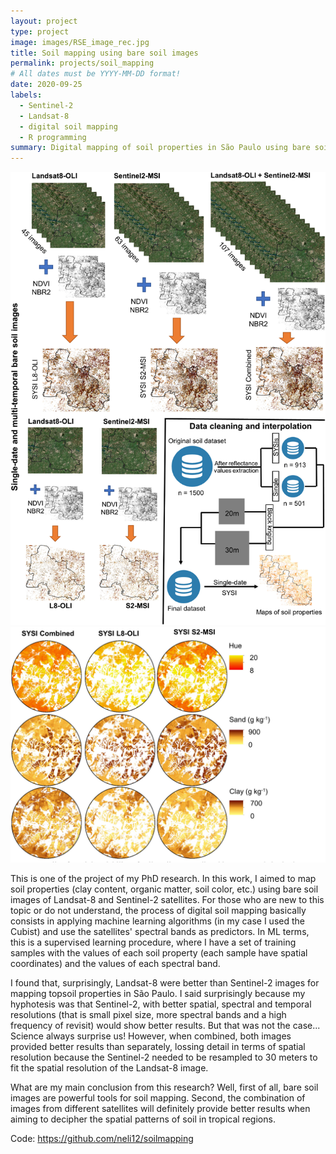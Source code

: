 ```yaml
---
layout: project
type: project
image: images/RSE_image_rec.jpg
title: Soil mapping using bare soil images
permalink: projects/soil_mapping
# All dates must be YYYY-MM-DD format!
date: 2020-09-25
labels:
  - Sentinel-2
  - Landsat-8
  - digital soil mapping
  - R programming
summary: Digital mapping of soil properties in São Paulo using bare soil images of Sentinel-2 and Landsat-8 images.
---
```


<div class="ui small rounded images">
  <img class="ui image" src="../images/RSE_image_flow.jpg">
  
  
  <img class="ui image" src="../images/RSE_image_rec.jpg">
</div>

This is one of the project of my PhD research. In this work, I aimed to map soil properties (clay content, organic matter, soil color, etc.) using bare soil images of Landsat-8 and Sentinel-2 satellites. For those who are new to this topic or do not understand, the process of digital soil mapping basically consists in applying machine learning algorithms (in my case I used the Cubist) and use the satellites' spectral bands as predictors. In ML terms, this is a supervised learning procedure, where I have a set of training samples with the values of each soil property (each sample have spatial coordinates) and the values of each spectral band.  

I found that, surprisingly, Landsat-8 were better than Sentinel-2 images for mapping topsoil properties in São Paulo. I said surprisingly because my hyphotesis was that Sentinel-2, with better spatial, spectral and temporal resolutions (that is small pixel size, more spectral bands and a high frequency of revisit) would show better results. But that was not the case... Science always surprise us! However, when combined, both images provided better results than separately, lossing detail in terms of spatial resolution because the Sentinel-2 needed to be resampled to 30 meters to fit the spatial resolution of the Landsat-8 image. 

What are my main conclusion from this research? Well, first of all, bare soil images are powerful tools for soil mapping. Second, the combination of images from different satellites will definitely provide better results when aiming to decipher the spatial patterns of soil in tropical regions.

Code: https://github.com/neli12/soilmapping



